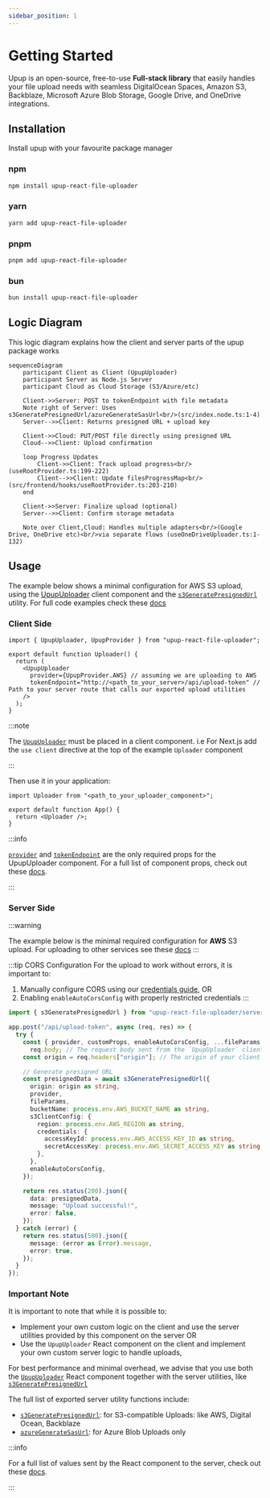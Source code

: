 ```yaml
---
sidebar_position: 1
---
```


# Getting Started

Upup is an open-source, free-to-use **Full-stack library** that easily handles your file upload needs with seamless DigitalOcean Spaces, Amazon S3, Backblaze, Microsoft Azure Blob Storage, Google Drive, and OneDrive integrations.

## Installation

Install upup with your favourite package manager

### npm

```bash
npm install upup-react-file-uploader
```

### yarn

```bash
yarn add upup-react-file-uploader
```

### pnpm

```bash
pnpm add upup-react-file-uploader
```

### bun

```bash
bun install upup-react-file-uploader
```

## Logic Diagram

This logic diagram explains how the client and server parts of the upup package works

```mermaid
sequenceDiagram
    participant Client as Client (UpupUploader)
    participant Server as Node.js Server
    participant Cloud as Cloud Storage (S3/Azure/etc)

    Client->>Server: POST to tokenEndpoint with file metadata
    Note right of Server: Uses s3GeneratePresignedUrl/azureGenerateSasUrl<br/>(src/index.node.ts:1-4)
    Server-->>Client: Returns presigned URL + upload key

    Client->>Cloud: PUT/POST file directly using presigned URL
    Cloud-->>Client: Upload confirmation

    loop Progress Updates
        Client->>Client: Track upload progress<br/>(useRootProvider.ts:199-222)
        Client-->>Client: Update filesProgressMap<br/>(src/frontend/hooks/useRootProvider.ts:203-210)
    end

    Client->>Server: Finalize upload (optional)
    Server-->>Client: Confirm storage metadata

    Note over Client,Cloud: Handles multiple adapters<br/>(Google Drive, OneDrive etc)<br/>via separate flows (useOneDriveUploader.ts:1-132)
```

## Usage

The example below shows a minimal configuration for AWS S3 upload, using the [UpupUploader](/docs/category/upupuploader) client component and the [`s3GeneratePresignedUrl`](/docs/api-reference/s3-generate-presigned-url.md) utility. For full code examples check these [docs](/docs/code-examples.md)

### Client Side

```tsx
import { UpupUploader, UpupProvider } from "upup-react-file-uploader";

export default function Uploader() {
  return (
    <UpupUploader
      provider={UpupProvider.AWS} // assuming we are uploading to AWS
      tokenEndpoint="http://<path_to_your_server>/api/upload-token" // Path to your server route that calls our exported upload utilities
    />
  );
}
```

:::note

The [`UpupUploader`](/docs/category/upupuploader) must be placed in a client component. i.e For Next.js add the `use client` directive at the top of the example `Uploader` component

:::

Then use it in your application:

```tsx
import Uploader from "<path_to_your_uploader_component>";

export default function App() {
  return <Uploader />;
}
```

:::info

[`provider`](/docs/api-reference/upupuploader/required-props.md#provider) and [`tokenEndpoint`](/docs/api-reference/upupuploader/required-props.md#tokenendpoint) are the only required props for the UpupUploader component. For a full list of component props, check out these [docs](/docs/category/upupuploader).

:::

### Server Side

:::warning

The example below is the minimal required configuration for **AWS** S3 upload. For uploading to other services see these [docs](/docs/code-examples.md)
:::

:::tip CORS Configuration
For the upload to work without errors, it is important to:

1. Manually configure CORS using our [credentials guide](/docs/credentials-configuration.md#server-side-configurations), OR
2. Enabling `enableAutoCorsConfig` with properly restricted credentials
   :::

```ts
import { s3GeneratePresignedUrl } from "upup-react-file-uploader/server";

app.post("/api/upload-token", async (req, res) => {
  try {
    const { provider, customProps, enableAutoCorsConfig, ...fileParams } =
      req.body; // The request body sent from the `UpupUploader` client component
    const origin = req.headers["origin"]; // The origin of your client application

    // Generate presigned URL
    const presignedData = await s3GeneratePresignedUrl({
      origin: origin as string,
      provider,
      fileParams,
      bucketName: process.env.AWS_BUCKET_NAME as string,
      s3ClientConfig: {
        region: process.env.AWS_REGION as string,
        credentials: {
          accessKeyId: process.env.AWS_ACCESS_KEY_ID as string,
          secretAccessKey: process.env.AWS_SECRET_ACCESS_KEY as string,
        },
      },
      enableAutoCorsConfig,
    });

    return res.status(200).json({
      data: presignedData,
      message: "Upload successful!",
      error: false,
    });
  } catch (error) {
    return res.status(500).json({
      message: (error as Error).message,
      error: true,
    });
  }
});
```

### Important Note

It is important to note that while it is possible to:

- Implement your own custom logic on the client and use the server utilities provided by this component on the server OR
- Use the `UpupUploader` React component on the client and implement your own custom server logic to handle uploads,

For best performance and minimal overhead, we advise that you use both the [`UpupUploader`](/docs/category/upupuploader) React component together with the server utilities, like [`s3GeneratePresignedUrl`](/docs/api-reference/s3-generate-presigned-url.md)

The full list of exported server utility functions include:

- [`s3GeneratePresignedUrl`](/docs/api-reference/s3-generate-presigned-url.md): for S3-compatible Uploads: like AWS, Digital Ocean, Backblaze
- [`azureGenerateSasUrl`](/docs/api-reference/azure-generate-sas-url.md): for Azure Blob Uploads only

:::info

For a full list of values sent by the React component to the server, check out these [docs](/docs/api-reference/upupuploader/required-props.md#tokenendpoint).

:::
